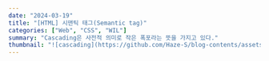 ```yaml
---
date: "2024-03-19"
title: "[HTML] 시맨틱 태그(Semantic tag)"
categories: ["Web", "CSS", "WIL"]
summary: "Cascading은 사전적 의미로 작은 폭포라는 뜻을 가지고 있다."
thumbnail: "![cascading](https://github.com/Haze-S/blog-contents/assets/87344625/983d1d32-ea10-4c57-b2e7-853a2102b899)"
---
```

